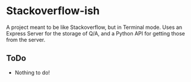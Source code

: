 # Stackoverflow-ish

A project meant to be like Stackoverflow, but in Terminal mode.
Uses an Express Server for the storage of Q/A, and a Python API for getting
those from the server.

## ToDo

- Nothing to do!
